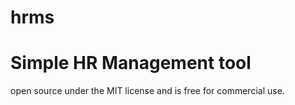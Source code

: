 # hrms
# Simple HR Management tool
open source under the MIT license and is free for commercial use.
